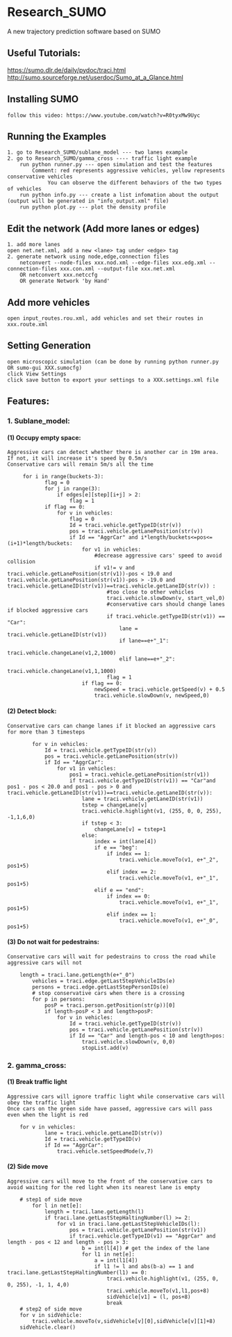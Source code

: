 # Research_SUMO
A new trajectory prediction software based on SUMO 
## Useful Tutorials:
https://sumo.dlr.de/daily/pydoc/traci.html
http://sumo.sourceforge.net/userdoc/Sumo_at_a_Glance.html

## Installing SUMO
	follow this video: https://www.youtube.com/watch?v=R0tyxMw9Uyc
## Running the Examples
	1. go to Research_SUMO/sublane_model --- two lanes example
	2. go to Research_SUMO/gamma_cross ---- traffic light example
	   	run python runner.py --- open simulation and test the features
			Comment: red represents aggressive vehicles, yellow represents conservative vehicles
			 	 You can observe the different behaviors of the two types of vehicles
	   	run python info.py --- create a list infomation about the output (output will be generated in "info_output.xml" file)
	   	run python plot.py --- plot the density profile
	 	
## Edit the network (Add more lanes or edges)
	1. add more lanes 
	open net.net.xml, add a new <lane> tag under <edge> tag
	2. generate network using node,edge,connection files
		netconvert --node-files xxx.nod.xml --edge-files xxx.edg.xml --connection-files xxx.con.xml --output-file xxx.net.xml
		OR netconvert xxx.netccfg
		OR generate Network 'by Hand'
## Add more vehicles 
	open input_routes.rou.xml, add vehicles and set their routes in xxx.route.xml
## Setting Generation 
	open microscopic simulation (can be done by running python runner.py OR sumo-gui XXX.sumocfg)
  	click View Settings
	click save button to export your settings to a XXX.settings.xml file
	
## Features:
### 1. Sublane_model:
#### (1) Occupy empty space:
	Aggressive cars can detect whether there is another car in 19m area. If not, it will increase it's speed by 0.5m/s
	Conservative cars will remain 5m/s all the time
```
	 for i in range(buckets-3):
            flag = 0
            for j in range(3):
                if edges[e][step][i+j] > 2:
                    flag = 1
            if flag == 0:     
                for v in vehicles:
                    flag = 0
                    Id = traci.vehicle.getTypeID(str(v))
                    pos = traci.vehicle.getLanePosition(str(v))
                    if Id == "AggrCar" and i*length/buckets<=pos<=(i+1)*length/buckets:
                        for v1 in vehicles:
                            #decrease aggressive cars' speed to avoid collision
                            if v1!= v and traci.vehicle.getLanePosition(str(v1))-pos < 19.0 and traci.vehicle.getLanePosition(str(v1))-pos > -19.0 and traci.vehicle.getLaneID(str(v1))==traci.vehicle.getLaneID(str(v)) :
                                #too close to other vehicles
                                traci.vehicle.slowDown(v, start_vel,0) 
                                #conservative cars should change lanes if blocked aggressive cars
                                if traci.vehicle.getTypeID(str(v1)) == "Car":
                                    lane = traci.vehicle.getLaneID(str(v1))
                                    if lane==e+"_1":
                                        traci.vehicle.changeLane(v1,2,1000)
                                    elif lane==e+"_2":
                                        traci.vehicle.changeLane(v1,1,1000)
                                flag = 1
                        if flag == 0:
                            newSpeed = traci.vehicle.getSpeed(v) + 0.5
                            traci.vehicle.slowDown(v, newSpeed,0)
```
#### (2) Detect block:
	Conservative cars can change lanes if it blocked an aggressive cars for more than 3 timesteps
```	
        for v in vehicles:
            Id = traci.vehicle.getTypeID(str(v))
            pos = traci.vehicle.getLanePosition(str(v))
            if Id == "AggrCar":
                for v1 in vehicles:
                    pos1 = traci.vehicle.getLanePosition(str(v1))
                    if traci.vehicle.getTypeID(str(v1)) == "Car"and pos1 - pos < 20.0 and pos1 - pos > 0 and traci.vehicle.getLaneID(str(v1))==traci.vehicle.getLaneID(str(v)):
                        lane = traci.vehicle.getLaneID(str(v1))
                        tstep = changeLane[v]
                        traci.vehicle.highlight(v1, (255, 0, 0, 255), -1,1,6,0)
                        if tstep < 3:
                            changeLane[v] = tstep+1
                        else: 
                            index = int(lane[4])
                            if e == "beg":
                                if index == 1:
                                    traci.vehicle.moveTo(v1, e+"_2", pos1+5)
                                elif index == 2:
                                    traci.vehicle.moveTo(v1, e+"_1", pos1+5)
                            elif e == "end":
                                if index == 0:
                                    traci.vehicle.moveTo(v1, e+"_1", pos1+5)
                                elif index == 1:
                                    traci.vehicle.moveTo(v1, e+"_0", pos1+5)	
```
#### (3) Do not wait for pedestrains:
	Conservative cars will wait for pedestrains to cross the road while aggressive cars will not
```
	length = traci.lane.getLength(e+"_0")
        vehicles = traci.edge.getLastStepVehicleIDs(e)  
        persons = traci.edge.getLastStepPersonIDs(e)
        # stop conservative cars when there is a crossing
        for p in persons:
            posP = traci.person.getPosition(str(p))[0]
            if length-posP < 3 and length>posP:
                for v in vehicles:
                    Id = traci.vehicle.getTypeID(str(v))
                    pos = traci.vehicle.getLanePosition(str(v))
                    if Id == "Car" and length-pos < 10 and length>pos:
                        traci.vehicle.slowDown(v, 0,0)
                        stopList.add(v)
```
### 2. gamma_cross:
#### (1) Break traffic light 
	Aggressive cars will ignore traffic light while conservative cars will obey the traffic light 
	Once cars on the green side have passed, aggressive cars will pass even when the light is red
```
	for v in vehicles:
            lane = traci.vehicle.getLaneID(str(v))
            Id = traci.vehicle.getTypeID(v)
            if Id == "AggrCar":
                traci.vehicle.setSpeedMode(v,7) 
```
#### (2) Side move
	Aggressive cars will move to the front of the conservative cars to avoid waiting for the red light when its nearest lane is empty 
```
	# step1 of side move
        for l in net[e]:
            length = traci.lane.getLength(l)
            if traci.lane.getLastStepHaltingNumber(l) >= 2:
                for v1 in traci.lane.getLastStepVehicleIDs(l):
                    pos = traci.vehicle.getLanePosition(str(v1))
                    if traci.vehicle.getTypeID(v1) == "AggrCar" and length - pos < 12 and length - pos > 3:
                        b = int(l[4]) # get the index of the lane
                        for l1 in net[e]:
                            a = int(l1[4])
                            if l1 != l and abs(b-a) == 1 and traci.lane.getLastStepHaltingNumber(l1) == 0:
                                traci.vehicle.highlight(v1, (255, 0, 0, 255), -1, 1, 4,0)
                                traci.vehicle.moveTo(v1,l1,pos+8)
                                sidVehicle[v1] = (l, pos+8)
                                break
 	# step2 of side move
    for v in sidVehicle:
        traci.vehicle.moveTo(v,sidVehicle[v][0],sidVehicle[v][1]+8)
    sidVehicle.clear()
```
